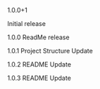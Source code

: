 1.0.0+1

Initial release


1.0.0
ReadMe release

1.0.1
Project Structure Update

1.0.2
README Update

1.0.3
README Update